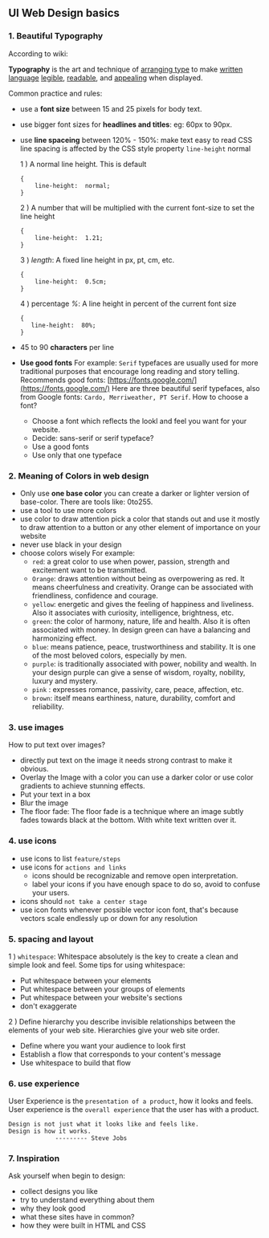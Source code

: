 ## UI Web Design basics
### 1. Beautiful Typography
According to wiki:

**Typography** is the art and technique of [arranging type](https://en.wikipedia.org/wiki/Typesetting "Typesetting") to make [written language](https://en.wikipedia.org/wiki/Written_language "Written language")  [legible](https://en.wikipedia.org/wiki/Legibility "Legibility"), [readable](https://en.wikipedia.org/wiki/Readability "Readability"), and [appealing](https://en.wikipedia.org/wiki/Beauty "Beauty") when displayed.

Common practice and rules:

* use a **font size** between 15 and 25 pixels for body text.
* use bigger font sizes for **headlines and titles**: eg: 60px to 90px.
* use **line spaceing** between 120% - 150%: make text easy to read
	CSS line spacing is affected by the CSS style property `line-height`
	normal

	1 ) A normal line height. This is default
	```
	{
		line-height:  normal;
	}
	```
	2 ) A number that will be multiplied with the current font-size to set the line height
	```
	{
		line-height:  1.21;
	}
	```
	3 ) _length_: A fixed line height in px, pt, cm, etc.
	```
	{
		line-height:  0.5cm;
	}
	```
	 4 ) percentage _%_:  A line height in percent of the current font size
	 ```
	{
		line-height:  80%;
	}
	```

* 45 to 90 **characters** per line
* **Use good fonts**
 For example: `Serif` typefaces are usually used for more traditional purposes that encourage long reading and story telling.
 Recommends good fonts: [https://fonts.google.com/](https://fonts.google.com/)
 Here are three beautiful serif typefaces, also from Google fonts: `Cardo, Merriweather, PT Serif`.
 How to choose a font?
	 - Choose a font which reflects the lookl and feel you want for your website.
	 - Decide: sans-serif or serif typeface?
	 - Use a good fonts
	 - Use only that one typeface
### 2. Meaning of Colors in web design
* Only use  **one base color**
 you can create a darker or lighter version of base-color. There are tools like: 0to255.
 * use a tool to use more colors
 * use color to draw attention
 pick a color that stands out and use it mostly to draw attention to a button or any other element of importance on your website
 * never use black in your design
 * choose colors wisely
    For example:
    - `red`: a great color to use when power, passion, strength and excitement want to be transmitted.
    - `Orange`:  draws attention without being as overpowering as red. It means cheerfulness and creativity. Orange can be associated with friendliness, confidence and courage.
    - `yellow`:  energetic and gives the feeling of happiness and liveliness. Also it associates with curiosity, intelligence, brightness, etc.
    - `green`:  the color of harmony, nature, life and health. Also it is often associated with money. In design green can have a balancing and harmonizing effect.
    - `blue`: means patience, peace, trustworthiness and stability. It is one of the most beloved colors, especially by men.
    - `purple`:  is traditionally associated with power, nobility and wealth. In your design purple can give a sense of wisdom, royalty, nobility, luxury and mystery.
    - `pink` :   expresses romance, passivity, care, peace, affection, etc.
	- `brown`:   itself means earthiness, nature, durability, comfort and reliability. 

### 3.  use images
How to put text over images?
*  directly put text on the image
    it needs strong contrast to make it obvious.
* Overlay the Image with a color
you can use a darker color or use color gradients to achieve stunning effects.
* Put your text in a box
* Blur the image
* The floor fade:
The floor fade is a technique where an image subtly fades towards black at the bottom. With white text written over it.

### 4. use icons
* use icons to list `feature/steps`
* use icons for `actions and links`
   - icons should be recognizable and remove open interpretation.
   - label your icons if you have enough space to do so, avoid to confuse your users.
 *  icons should `not take a center stage `
 *  use icon fonts whenever possible
   vector icon font, that's because vectors scale endlessly up or down for any resolution

### 5. spacing and layout
1 ) `whitespace`:   Whitespace absolutely is the key to create a clean and simple look and feel. Some tips for using whitespace:
* Put whitespace between your elements
* Put whitespace between your groups of elements
* Put whitespace between your website's sections
* don't exaggerate

2 ) Define hierarchy
you describe invisible relationships between the elements of your web site. Hierarchies give your web site order. 
* Define where you want  your audience to look first
* Establish a flow that corresponds to your content's message
* Use whitespace to build that flow
### 6. use experience
User Experience is the `presentation of a product`, how it looks and feels.
User experience is the `overall experience` that the user has with a product.
```
Design is not just what it looks like and feels like.
Design is how it works.
             --------- Steve Jobs
```

### 7. Inspiration 
Ask yourself when begin to design:
* collect designs you like
* try to understand everything about them
* why they look good
* what these sites have in common?
* how they were built in HTML and CSS









 


